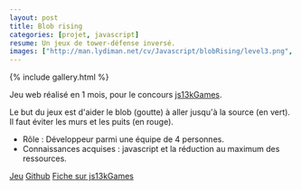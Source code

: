 ```yaml
---
layout: post
title: Blob rising
categories: [projet, javascript]
resume: Un jeux de tower-défense inversé.
images: ["http://man.lydiman.net/cv/Javascript/blobRising/level3.png", "http://man.lydiman.net/cv/Javascript/blobRising/regles.png", "http://man.lydiman.net/cv/Javascript/blobRising/level1.png"]
---
```

{% include gallery.html %}

Jeu web réalisé en 1 mois, pour le concours <a href="http://js13kgames.com" target="_blank">js13kGames</a>.

Le but du jeux est d'aider le blob (goutte) à aller jusqu'à la source (en vert). Il faut éviter les murs et les puits (en rouge).

* Rôle : Développeur parmi une équipe de 4 personnes.
* Connaissances acquises : javascript et la réduction au maximum des ressources.

<div class="container-link">
  <a href="http://js13kgames.com/games/blobrising/index.html" target="_blank">Jeu</a>
  <a href="https://github.com/Froggies/BlobRising" target="_blank">Github</a>
  <a href="http://js13kgames.com/entries/blobrising/" target="_blank">Fiche sur js13kGames</a>
</div>
